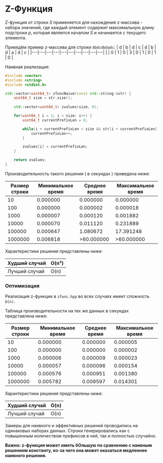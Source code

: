 # Z-Функция
Z-функция от строки *S* применяется для нахождения z-массива - набора значений, где каждый элемент содержит максимальную длину подстроки *p*, которая является началом *S* и начинается с текущего элемента.

Приведём пример z-массива для строки `dbdcdbdadc`:
| d | b | d | c | d | b | d | a | d | c |
|---|---|---|---|---|---|---|---|---|---|
|   | 0 | 1 | 0 | 3 | 0 | 1 | 0 | 1 | 0 |

Наивная реализация:

```cpp
#include <vector>
#include <string>
#include <stdint.h>

std::vector<uint64_t> zfuncNaive(const std::string &str) {
    uint64_t size = str.size();
    
    std::vector<uint64_t> zvalues(size, 0);

    for(uint64_t i = 1; i < size; i++) {
        uint64_t currentPrefixLen = 0;

        while(i + currentPrefixLen < size && str[i + currentPrefixLen] == str[currentPrefixLen]) {
            currentPrefixLen++;
        }

        zvalues[i] = currentPrefixLen;
    }

    return zvalues;
}
```

Производительность такого решения ( в секундах ) приведена ниже:

| Размер строки | Минимальное время | Среднее время | Максимальное время |
|---------------|-------------------|---------------|--------------------|
| 10            | 0.000000          | 0.000000      | 0.000000           |
| 100           | 0.000000          | 0.000002      | 0.000018           |
| 1000          | 0.000007          | 0.000120      | 0.001882           |
| 10000         | 0.000070          | 0.011120      | 0.231889           |
| 100000        | 0.000647          | 1.080672      | 17.391248          |
| 1000000       | 0.006818          | >60.000000    | >60.000000         |

Характеристики решения представлены ниже:

| Худший случай     | O(n²) |
|-------------------|-------|
| Лучший случай     | O(n)  |

### Оптимизация

Реализация z-функции в `zfunc.hpp` во всех случаях имеет сложность `O(n)`.

Таблица производительности на тех же данных в секундах представлена ниже:

| Размер строки | Минимальное время | Среднее время | Максимальное время |
|---------------|-------------------|---------------|--------------------|
| 10            | 0.000000          | 0.000000      | 0.000005           |
| 100           | 0.000000          | 0.000000      | 0.000002           |
| 1000          | 0.000006          | 0.000009      | 0.000023           |
| 10000         | 0.000057          | 0.000096      | 0.000154           |
| 100000        | 0.000576          | 0.000951      | 0.001380           |
| 1000000       | 0.005782          | 0.009597      | 0.014301           |

Характеристики решения представлены ниже:

| Худший случай     | O(n)  |
|-------------------|-------|
| Лучший случай     | O(n)  |

Замеры для наивного и эффективных решений проводились на одинаковых наборах данных. Строки генерировались как с повышенным количеством префиксов в ней, так и полностью случайно.

**Важно: z-функция может иметь бОльшую по сравнению с наивным решением константу, из-за чего она может оказаться медленнее наивного решения.**